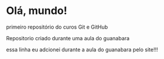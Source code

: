 # Olá, mundo!
 primeiro repositório do curos Git e GitHub

 Repositorio criado durante uma aula do guanabara

essa linha eu adcionei durante a aula do guanabara pelo site!!!
